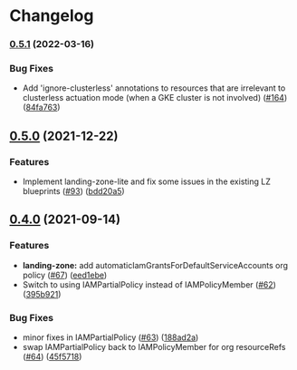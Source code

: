 # Changelog

### [0.5.1](https://github.com/GoogleCloudPlatform/blueprints/compare/landing-zone-blueprint-v0.5.0...landing-zone-blueprint-v0.5.1) (2022-03-16)


### Bug Fixes

* Add 'ignore-clusterless' annotations to resources that are irrelevant to clusterless actuation mode (when a GKE cluster is not involved) ([#164](https://github.com/GoogleCloudPlatform/blueprints/issues/164)) ([84fa763](https://github.com/GoogleCloudPlatform/blueprints/commit/84fa76359253eca234ab5664a97c62dc88b1a860))

## [0.5.0](https://www.github.com/GoogleCloudPlatform/blueprints/compare/landing-zone-blueprint-v0.4.0...landing-zone-blueprint-v0.5.0) (2021-12-22)


### Features

* Implement landing-zone-lite and fix some issues in the existing LZ blueprints ([#93](https://www.github.com/GoogleCloudPlatform/blueprints/issues/93)) ([bdd20a5](https://www.github.com/GoogleCloudPlatform/blueprints/commit/bdd20a5f8a5ae54099a254835b8fce15946bf8e9))

## [0.4.0](https://www.github.com/GoogleCloudPlatform/blueprints/compare/landing-zone-blueprint-v0.3.0...landing-zone-blueprint-v0.4.0) (2021-09-14)


### Features

* **landing-zone:** add automaticIamGrantsForDefaultServiceAccounts org policy ([#67](https://www.github.com/GoogleCloudPlatform/blueprints/issues/67)) ([eed1ebe](https://www.github.com/GoogleCloudPlatform/blueprints/commit/eed1ebe91867e05a17e2d0640b315375b461c670))
* Switch to using IAMPartialPolicy instead of IAMPolicyMember ([#62](https://www.github.com/GoogleCloudPlatform/blueprints/issues/62)) ([395b921](https://www.github.com/GoogleCloudPlatform/blueprints/commit/395b921fe35bf54677e66df013f3ca4c2a09fdb6))


### Bug Fixes

* minor fixes in IAMPartialPolicy ([#63](https://www.github.com/GoogleCloudPlatform/blueprints/issues/63)) ([188ad2a](https://www.github.com/GoogleCloudPlatform/blueprints/commit/188ad2ab8d75e696d5127a52b146ca6f8363b8b3))
* swap IAMPartialPolicy back to IAMPolicyMember for org resourceRefs ([#64](https://www.github.com/GoogleCloudPlatform/blueprints/issues/64)) ([45f5718](https://www.github.com/GoogleCloudPlatform/blueprints/commit/45f571820d091c2046ae6a0541ed89d590014090))
